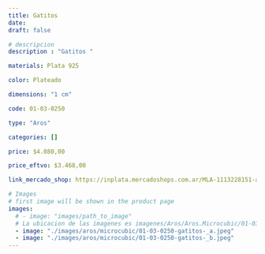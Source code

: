 ```yaml
---
title: Gatitos 
date: 
draft: false

# descripcion
description : "Gatitos "

materials: Plata 925

color: Plateado

dimensions: "1 cm"

code: 01-03-0250

type: "Aros"

categories: []

price: $4.080,00

price_eftvo: $3.468,00

link_mercado_shop: https://inplata.mercadoshops.com.ar/MLA-1113228151-aros-en-plata-y-cristal-microcubic-lit-kits-gatitos-_JM

# Images
# first image will be shown in the product page
images:
  # - image: "images/path_to_image"
  # La ubicacion de las imagenes es imagenes/Aros/Aros.Microcubic/01-03-0250-gatitos-
  - image: "./images/aros/microcubic/01-03-0250-gatitos-_a.jpeg"
  - image: "./images/aros/microcubic/01-03-0250-gatitos-_b.jpeg"
---
```


